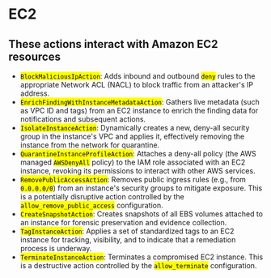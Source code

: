 # EC2

## These actions interact with Amazon EC2 resources

* <mark style="color:$info;">`BlockMaliciousIpAction`</mark>: Adds inbound and outbound <mark style="color:$primary;">`deny`</mark> rules to the appropriate Network ACL (NACL) to block traffic from an attacker's IP address.
* <mark style="color:$info;">`EnrichFindingWithInstanceMetadataAction`</mark>: Gathers live metadata (such as VPC ID and tags) from an EC2 instance to enrich the finding data for notifications and subsequent actions.
* <mark style="color:$info;">`IsolateInstanceAction`</mark>: Dynamically creates a new, deny-all security group in the instance's VPC and applies it, effectively removing the instance from the network for quarantine.
* <mark style="color:$info;">`QuarantineInstanceProfileAction`</mark>: Attaches a deny-all policy (the AWS managed <mark style="color:$primary;">`AWSDenyAll`</mark> policy) to the IAM role associated with an EC2 instance, revoking its permissions to interact with other AWS services.
* <mark style="color:$info;">`RemovePublicAccessAction`</mark>: Removes public ingress rules (e.g., from <mark style="color:$primary;">`0.0.0.0/0`</mark>) from an instance's security groups to mitigate exposure. This is a potentially disruptive action controlled by the <mark style="color:$primary;">`allow_remove_public_access`</mark> configuration.
* <mark style="color:$info;">`CreateSnapshotAction`</mark>: Creates snapshots of all EBS volumes attached to an instance for forensic preservation and evidence collection.
* <mark style="color:$info;">`TagInstanceAction`</mark>: Applies a set of standardized tags to an EC2 instance for tracking, visibility, and to indicate that a remediation process is underway.
* <mark style="color:$info;">`TerminateInstanceAction`</mark>: Terminates a compromised EC2 instance. This is a destructive action controlled by the <mark style="color:$primary;">`allow_terminate`</mark> configuration.
